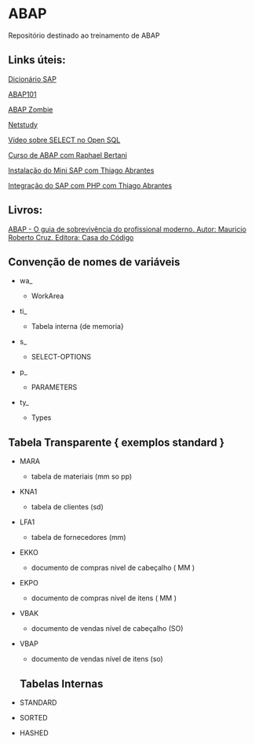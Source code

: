 # ABAP
Repositório destinado ao treinamento de ABAP

## Links úteis:
[Dicionário SAP](https://omundosap.com.br/index.php/2019/05/20/sapes-portugues-que-sopa-de-letrinhas-fi-co-pp-mm-sd-abap/)

[ABAP101](http://abap101.com/)

[ABAP Zombie](http://www.abapzombie.com/)

[Netstudy](https://www.youtube.com/channel/UCCzAUMywNdNbZ9zSD9YSbmQ)

[Vídeo sobre SELECT no Open SQL](https://www.youtube.com/watch?v=xD982xfBLW8)

[Curso de ABAP com Raphael Bertani](https://www.youtube.com/watch?v=HpGHRpNklvc)

[Instalação do Mini SAP com Thiago Abrantes](https://www.youtube.com/watch?v=8HdLK-hFnFM)

[Integração do SAP com PHP com Thiago Abrantes](https://www.youtube.com/watch?v=JuUJ8SqLiQs)

## Livros:
[ABAP - O guia de sobrevivência do profissional moderno. Autor: Mauricio Roberto Cruz. Editora: Casa do Código](https://cdn.shopify.com/s/files/1/0155/7645/products/abap-socialmedia_large.png?v=1443800228)


## Convenção de nomes de variáveis

- wa_	                           
  - WorkArea

- ti_
  - Tabela interna {de memoria}

- s_
  - SELECT-OPTIONS

- p_
  - PARAMETERS

- ty_
  - Types
  
## Tabela Transparente { exemplos standard }

- MARA
  - tabela de materiais (mm so pp)
- KNA1
  - tabela de clientes (sd)
- LFA1
  - tabela de fornecedores (mm)
- EKKO
  - documento de compras nivel de cabeçalho ( MM )
- EKPO
  - documento de compras nivel de itens ( MM )
- VBAK
  - documento de vendas nível de cabeçalho (SO)
- VBAP
  - documento de vendas nível de itens (so)
  
  ## Tabelas Internas
  
 - STANDARD
 - SORTED
 - HASHED
